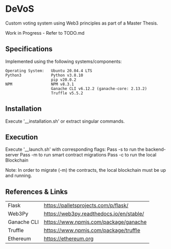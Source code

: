 # DeVoS
Custom voting system using Web3 principles as part of a Master Thesis. 

Work in Progress - Refer to TODO.md

## Specifications
Implemented using the following systems/components:

    Operating System:   Ubuntu 20.04.4 LTS
    Python3             Python v3.8.10
                        pip v20.0.2
    NPM                 NPM v8.3.1
                        Ganache CLI v6.12.2 (ganache-core: 2.13.2)
                        Truffle v5.5.2

## Installation
Execute '__installation.sh' or extract singular commands.

## Execution
Execute '__launch.sh' with corresponding flags:
    Pass -s to run the backend-server
    Pass -m to run smart contract migrations
    Pass -c to run the local Blockchain

Note: In order to migrate (-m) the contracts, the local blockchain must be up and running.

## References & Links
|                   |                                            |
| -----------       | -----------                                |
| Flask             | https://palletsprojects.com/p/flask/       |
| Web3Py            | https://web3py.readthedocs.io/en/stable/   |
| Ganache CLI       | https://www.npmjs.com/package/ganache      |
| Truffle           | https://www.npmjs.com/package/truffle      | 
| Ethereum          | https://ethereum.org                       |
